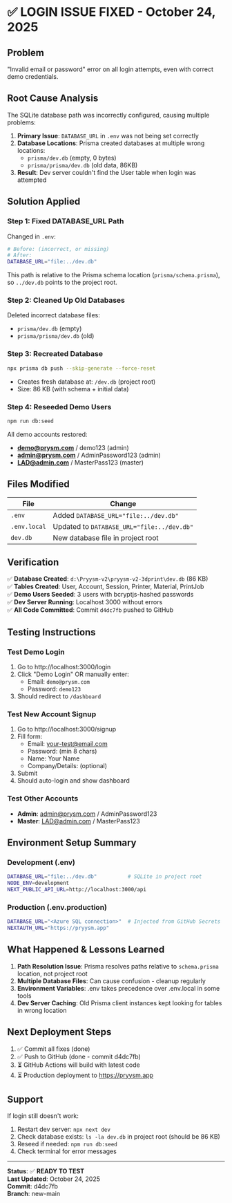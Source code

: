 # ✅ LOGIN ISSUE FIXED - October 24, 2025

## Problem
"Invalid email or password" error on all login attempts, even with correct demo credentials.

## Root Cause Analysis
The SQLite database path was incorrectly configured, causing multiple problems:

1. **Primary Issue**: `DATABASE_URL` in `.env` was not being set correctly
2. **Database Locations**: Prisma created databases at multiple wrong locations:
   - `prisma/dev.db` (empty, 0 bytes)
   - `prisma/prisma/dev.db` (old data, 86KB)
3. **Result**: Dev server couldn't find the User table when login was attempted

## Solution Applied

### Step 1: Fixed DATABASE_URL Path
Changed in `.env`:
```bash
# Before: (incorrect, or missing)
# After:
DATABASE_URL="file:../dev.db"
```

This path is relative to the Prisma schema location (`prisma/schema.prisma`), so `../dev.db` points to the project root.

### Step 2: Cleaned Up Old Databases
Deleted incorrect database files:
- `prisma/dev.db` (empty)
- `prisma/prisma/dev.db` (old)

### Step 3: Recreated Database
```bash
npx prisma db push --skip-generate --force-reset
```
- Creates fresh database at: `/dev.db` (project root)
- Size: 86 KB (with schema + initial data)

### Step 4: Reseeded Demo Users
```bash
npm run db:seed
```

All demo accounts restored:
- **demo@prysm.com** / demo123 (admin)
- **admin@prysm.com** / AdminPassword123 (admin)
- **LAD@admin.com** / MasterPass123 (master)

## Files Modified

| File | Change |
|------|--------|
| `.env` | Added `DATABASE_URL="file:../dev.db"` |
| `.env.local` | Updated to `DATABASE_URL="file:../dev.db"` |
| `dev.db` | New database file in project root |

## Verification

✅ **Database Created**: `d:\Pryysm-v2\pryysm-v2-3dprint\dev.db` (86 KB)  
✅ **Tables Created**: User, Account, Session, Printer, Material, PrintJob  
✅ **Demo Users Seeded**: 3 users with bcryptjs-hashed passwords  
✅ **Dev Server Running**: Localhost 3000 without errors  
✅ **All Code Committed**: Commit `d4dc7fb` pushed to GitHub  

## Testing Instructions

### Test Demo Login
1. Go to http://localhost:3000/login
2. Click "Demo Login" OR manually enter:
   - Email: `demo@prysm.com`
   - Password: `demo123`
3. Should redirect to `/dashboard`

### Test New Account Signup
1. Go to http://localhost:3000/signup
2. Fill form:
   - Email: your-test@email.com
   - Password: (min 8 chars)
   - Name: Your Name
   - Company/Details: (optional)
3. Submit
4. Should auto-login and show dashboard

### Test Other Accounts
- **Admin**: admin@prysm.com / AdminPassword123
- **Master**: LAD@admin.com / MasterPass123

## Environment Setup Summary

### Development (.env)
```bash
DATABASE_URL="file:../dev.db"          # SQLite in project root
NODE_ENV=development
NEXT_PUBLIC_API_URL=http://localhost:3000/api
```

### Production (.env.production)
```bash
DATABASE_URL="<Azure SQL connection>"  # Injected from GitHub Secrets
NEXTAUTH_URL="https://pryysm.app"
```

## What Happened & Lessons Learned

1. **Path Resolution Issue**: Prisma resolves paths relative to `schema.prisma` location, not project root
2. **Multiple Database Files**: Can cause confusion - cleanup regularly
3. **Environment Variables**: .env takes precedence over .env.local in some tools
4. **Dev Server Caching**: Old Prisma client instances kept looking for tables in wrong location

## Next Deployment Steps

1. ✅ Commit all fixes (done)
2. ✅ Push to GitHub (done - commit d4dc7fb)
3. ⏳ GitHub Actions will build with latest code
4. ⏳ Production deployment to https://pryysm.app

## Support

If login still doesn't work:
1. Restart dev server: `npx next dev`
2. Check database exists: `ls -la dev.db` in project root (should be 86 KB)
3. Reseed if needed: `npm run db:seed`
4. Check terminal for error messages

---
**Status**: ✅ **READY TO TEST**  
**Last Updated**: October 24, 2025  
**Commit**: d4dc7fb  
**Branch**: new-main
